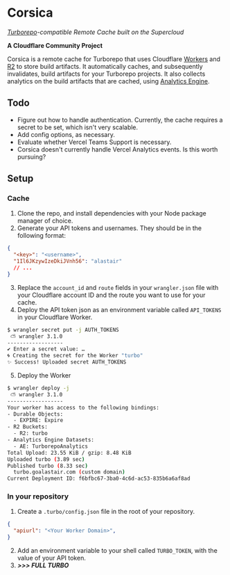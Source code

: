 # Corsica

*[Turborepo](https://turbo.build/repo)-compatible Remote Cache built on the Supercloud*

**A Cloudflare Community Project**

Corsica is a remote cache for Turborepo that uses Cloudflare [Workers](https://developers.cloudflare.com/workers) and [R2](https://developers.cloudflare.com/r2) to store build artifacts. It automatically caches, and subsequently invalidates, build artifacts for your Turborepo projects. It also collects analytics on the build artifacts that are cached, using [Analytics Engine](https://developers.cloudflare.com/analytics/analytics-engine/).


## Todo
- Figure out how to handle authentication. Currently, the cache requires a secret to be set, which isn't very scalable.
- Add config options, as necessary.
- Evaluate whether Vercel Teams Support is necessary.
- Corsica doesn't currently handle Vercel Analytics events. Is this worth pursuing?

## Setup

### Cache

1. Clone the repo, and install dependencies with your Node package manager of choice.
2. Generate your API tokens and usernames. They should be in the following format:
```json
{
  "<key>": "<username>",
  "1Il6JKzywIzeDkiJVnh56": "alastair"
  // ...
}
```
3. Replace the `account_id` and `route` fields in your `wrangler.json` file with your Cloudflare account ID and the route you want to use for your cache.
4. Deploy the API token json as an environment variable called `API_TOKENS` in your Cloudflare Worker.
```bash
$ wrangler secret put -j AUTH_TOKENS
 ⛅️ wrangler 3.1.0
------------------
✔ Enter a secret value: …
🌀 Creating the secret for the Worker "turbo" 
✨ Success! Uploaded secret AUTH_TOKENS
```
5. Deploy the Worker
```bash
$ wrangler deploy -j
 ⛅️ wrangler 3.1.0
------------------
Your worker has access to the following bindings:
- Durable Objects:
  - EXPIRE: Expire
- R2 Buckets:
  - R2: turbo
- Analytics Engine Datasets:
  - AE: TurborepoAnalytics
Total Upload: 23.55 KiB / gzip: 8.48 KiB
Uploaded turbo (3.89 sec)
Published turbo (8.33 sec)
  turbo.goalastair.com (custom domain)
Current Deployment ID: f6bfbc67-3ba0-4c6d-ac53-835b6a6af8ad
```

### In your repository

1. Create a `.turbo/config.json` file in the root of your repository.
```json
{
  "apiurl": "<Your Worker Domain>",
}
```
2. Add an environment variable to your shell called `TURBO_TOKEN`, with the value of your API token.
3. ***\>\>\> FULL TURBO***